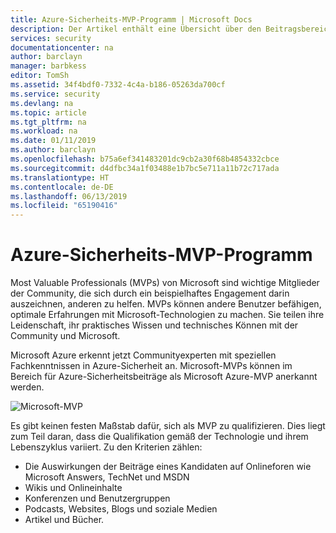 ```yaml
---
title: Azure-Sicherheits-MVP-Programm | Microsoft Docs
description: Der Artikel enthält eine Übersicht über den Beitragsbereich zur Azure-Sicherheit im MVP-Programm.
services: security
documentationcenter: na
author: barclayn
manager: barbkess
editor: TomSh
ms.assetid: 34f4bdf0-7332-4c4a-b186-05263da700cf
ms.service: security
ms.devlang: na
ms.topic: article
ms.tgt_pltfrm: na
ms.workload: na
ms.date: 01/11/2019
ms.author: barclayn
ms.openlocfilehash: b75a6ef341483201dc9cb2a30f68b4854332cbce
ms.sourcegitcommit: d4dfbc34a1f03488e1b7bc5e711a11b72c717ada
ms.translationtype: HT
ms.contentlocale: de-DE
ms.lasthandoff: 06/13/2019
ms.locfileid: "65190416"
---
```

# <a name="azure-security-mvp-program"></a>Azure-Sicherheits-MVP-Programm

Most Valuable Professionals (MVPs) von Microsoft sind wichtige Mitglieder der Community, die sich durch ein beispielhaftes Engagement darin auszeichnen, anderen zu helfen. MVPs können andere Benutzer befähigen, optimale Erfahrungen mit Microsoft-Technologien zu machen. Sie teilen ihre Leidenschaft, ihr praktisches Wissen und technisches Können mit der Community und Microsoft.

Microsoft Azure erkennt jetzt Communityexperten mit speziellen Fachkenntnissen in Azure-Sicherheit an. Microsoft-MVPs können im Bereich für Azure-Sicherheitsbeiträge als Microsoft Azure-MVP anerkannt werden.

![Microsoft-MVP](./media/azure-security-mvp/azure-security-mvp-fig1.png)

Es gibt keinen festen Maßstab dafür, sich als MVP zu qualifizieren. Dies liegt zum Teil daran, dass die Qualifikation gemäß der Technologie und ihrem Lebenszyklus variiert. Zu den Kriterien zählen:

- Die Auswirkungen der Beiträge eines Kandidaten auf Onlineforen wie Microsoft Answers, TechNet und MSDN
- Wikis und Onlineinhalte
- Konferenzen und Benutzergruppen
- Podcasts, Websites, Blogs und soziale Medien
- Artikel und Bücher.

